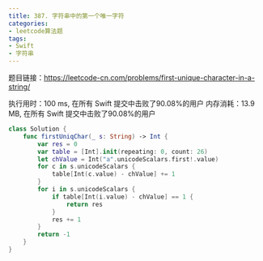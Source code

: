 ```yaml
---
title: 387. 字符串中的第一个唯一字符
categories:
- leetcode算法题
tags:
- Swift
- 字符串    
---
```

题目链接：https://leetcode-cn.com/problems/first-unique-character-in-a-string/

执行用时：100 ms, 在所有 Swift 提交中击败了90.08%的用户
内存消耗：13.9 MB, 在所有 Swift 提交中击败了90.08%的用户

``` swift
class Solution {
    func firstUniqChar(_ s: String) -> Int {
        var res = 0
        var table = [Int].init(repeating: 0, count: 26)
        let chValue = Int("a".unicodeScalars.first!.value)
        for c in s.unicodeScalars {
            table[Int(c.value) - chValue] += 1
        }
        for i in s.unicodeScalars {
            if table[Int(i.value) - chValue] == 1 {
                return res
            }
            res += 1
        }
        return -1
    }
}
```